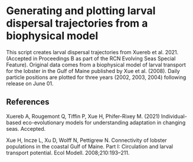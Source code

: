 # Generating and plotting larval dispersal trajectories from a biophysical model 

This script creates larval dispersal trajectories from Xuereb et al. 2021. (Accepted in Proceedings B as part of the RCN Evolving Seas Special Feature). Original data comes from a biophysical model of larval transport for the lobster in the Gulf of Maine published by Xue et al. (2008). Daily particle positions are plotted for three years (2002, 2003, 2004) following release on June 01. 

## References 

Xuereb A, Rougemont Q, Tiffin P, Xue H, Phifer-Rixey M. (2021) Individual-based eco-evolutionary models for understanding adaptation in changing seas. Accepted.

Xue H, Incze L, Xu D, Wolff N, Pettigrew N. Connectivity of lobster populations in the coastal Gulf of Maine. Part I: Circulation and larval transport potential. Ecol Modell. 2008;210:193–211.
 



